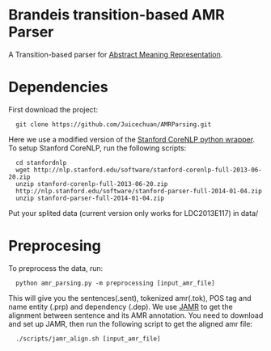Brandeis transition-based AMR Parser
==========

A Transition-based parser for [Abstract Meaning Representation](http://amr.isi.edu/).

# Dependencies
First download the project:
      
      git clone https://github.com/Juicechuan/AMRParsing.git

Here we use a modified version of the [Stanford CoreNLP python wrapper](https://github.com/dasmith/stanford-corenlp-python).
To setup Stanford CoreNLP, run the following scripts:
   
      cd stanfordnlp
      wget http://nlp.stanford.edu/software/stanford-corenlp-full-2013-06-20.zip
      unzip stanford-corenlp-full-2013-06-20.zip
      http://nlp.stanford.edu/software/stanford-parser-full-2014-01-04.zip	
      unzip stanford-parser-full-2014-01-04.zip

Put your splited data (current version only works for LDC2013E117) in data/

# Preprocesing
To preprocess the data, run:
   
      python amr_parsing.py -m preprocessing [input_amr_file]

This will give you the sentences(.sent), tokenized amr(.tok), POS tag and name entity (.prp) and dependency (.dep).
We use [JAMR](https://github.com/jflanigan/jamr) to get the alignment between sentence and its AMR annotation. You need to download and set up JAMR, then run the following script to get the aligned amr file:

      ./scripts/jamr_align.sh [input_amr_file]